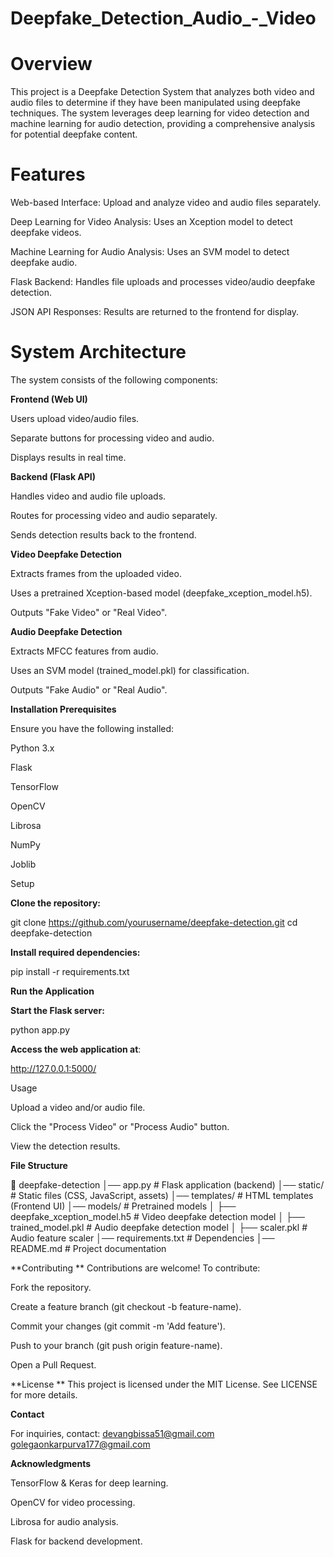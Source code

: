 # Deepfake_Detection_Audio_-_Video


# Overview

This project is a Deepfake Detection System that analyzes both video and audio files to determine if they have been manipulated using deepfake techniques. The system leverages deep learning for video detection and machine learning for audio detection, providing a comprehensive analysis for potential deepfake content.

# Features

Web-based Interface: Upload and analyze video and audio files separately.

Deep Learning for Video Analysis: Uses an Xception model to detect deepfake videos.

Machine Learning for Audio Analysis: Uses an SVM model to detect deepfake audio.

Flask Backend: Handles file uploads and processes video/audio deepfake detection.

JSON API Responses: Results are returned to the frontend for display.

# System Architecture

The system consists of the following components:

**Frontend (Web UI)**

Users upload video/audio files.

Separate buttons for processing video and audio.

Displays results in real time.

**Backend (Flask API)**

Handles video and audio file uploads.

Routes for processing video and audio separately.

Sends detection results back to the frontend.

**Video Deepfake Detection**

Extracts frames from the uploaded video.

Uses a pretrained Xception-based model (deepfake_xception_model.h5).

Outputs "Fake Video" or "Real Video".

**Audio Deepfake Detection**

Extracts MFCC features from audio.

Uses an SVM model (trained_model.pkl) for classification.

Outputs "Fake Audio" or "Real Audio".

**Installation Prerequisites**

Ensure you have the following installed:

Python 3.x

Flask

TensorFlow

OpenCV

Librosa

NumPy

Joblib

Setup

**Clone the repository:**

git clone https://github.com/yourusername/deepfake-detection.git
cd deepfake-detection

**Install required dependencies:**

pip install -r requirements.txt

**Run the Application**

**Start the Flask server:**

python app.py

**Access the web application at**:

http://127.0.0.1:5000/

Usage

Upload a video and/or audio file.

Click the "Process Video" or "Process Audio" button.

View the detection results.

**File Structure**

📂 deepfake-detection
│── app.py               # Flask application (backend)
│── static/              # Static files (CSS, JavaScript, assets)
│── templates/           # HTML templates (Frontend UI)
│── models/              # Pretrained models
│   ├── deepfake_xception_model.h5  # Video deepfake detection model
│   ├── trained_model.pkl           # Audio deepfake detection model
│   ├── scaler.pkl                   # Audio feature scaler
│── requirements.txt     # Dependencies
│── README.md            # Project documentation

**Contributing
**
Contributions are welcome! To contribute:

Fork the repository.

Create a feature branch (git checkout -b feature-name).

Commit your changes (git commit -m 'Add feature').

Push to your branch (git push origin feature-name).

Open a Pull Request.

**License
**
This project is licensed under the MIT License. See LICENSE for more details.

**Contact**

For inquiries, contact: devangbissa51@gmail.com
                        golegaonkarpurva177@gmail.com

**Acknowledgments**

TensorFlow & Keras for deep learning.

OpenCV for video processing.

Librosa for audio analysis.

Flask for backend development.
